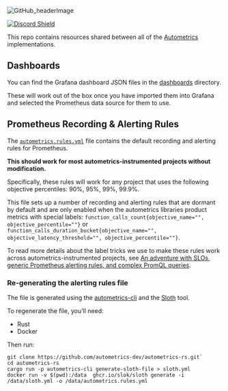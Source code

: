 ![GitHub_headerImage](https://user-images.githubusercontent.com/3262610/221191767-73b8a8d9-9f8b-440e-8ab6-75cb3c82f2bc.png)

[![Discord Shield](https://discordapp.com/api/guilds/950489382626951178/widget.png?style=shield)](https://discord.gg/kHtwcH8As9)

This repo contains resources shared between all of the [Autometrics](https://github.com/autometrics-dev) implementations.

## Dashboards

You can find the Grafana dashboard JSON files in the [dashboards](./dashboards/) directory.

These will work out of the box once you have imported them into Grafana and selected the Prometheus data source for them to use.

## Prometheus Recording & Alerting Rules

The [`autometrics.rules.yml`](./autometrics.rules.yml) file contains the default recording and alerting rules for Prometheus.

**This should work for most autometrics-instrumented projects without modification.**

Specifically, these rules will work for any project that uses the following objective percentiles: 90%, 95%, 99%, 99.9%.

This file sets up a number of recording and alerting rules that are dormant by default and are only enabled when the autometrics libraries product metrics with special labels: `function_calls_count{objective_name="", objective_percentile=""}` or `function_calls_duration_bucket{objective_name="", objective_latency_threshold="", objective_percentile=""}`.

To read more details about the label tricks we use to make these rules work across autometrics-instrumented projects, see [An adventure with SLOs, generic Prometheus alerting rules, and complex PromQL queries](https://fiberplane.com/blog/an-adventure-with-slos-generic-prometheus-alerting-rules-and-complex-promql-queries).

### Re-generating the alerting rules file

The file is generated using the [autometrics-cli](https://github.com/autometrics-dev/autometrics-rs/tree/main/autometrics-cli) and the [Sloth](https://sloth.dev) tool.

To regenerate the file, you'll need:
- Rust
- Docker

Then run:

```shell
git clone https://github.com/autometrics-dev/autometrics-rs.git`
cd autometrics-rs
cargo run -p autometrics-cli generate-sloth-file > sloth.yml
docker run -v $(pwd):/data  ghcr.io/slok/sloth generate -i /data/sloth.yml -o /data/autometrics.rules.yml
```



